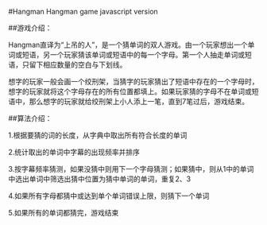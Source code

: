 #Hangman
Hangman game javascript version

##游戏介绍：

Hangman直译为“上吊的人”，是一个猜单词的双人游戏。由一个玩家想出一个单词或短语，另一个玩家猜该单词或短语中的每一个字母。第一个人抽走单词或短语，只留下相应数量的空白与下划线。

想字的玩家一般会画一个绞刑架，当猜字的玩家猜出了短语中存在的一个字母时，想字的玩家就将这个字母存在的所有位置都填上。如果玩家猜的字母不在单词或短语中，那么想字的玩家就给绞刑架上小人添上一笔，直到7笔过后，游戏结束。

##算法介绍：

1.根据要猜的词的长度，从字典中取出所有符合长度的单词

2.统计取出的单词中字幕的出现频率并排序

3.按字幕频率猜测，如果没猜中则用下一个字母猜测；如果猜中，则从1中的单词中选出单词中筛选出猜中位置为猜中单词的单词，重复2、3

4.如果所有字母都猜中或达到单个单词错误上限，则猜下一个单词

5.如果所有的单词都猜完，游戏结束
